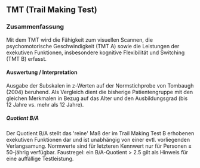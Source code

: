 ## TMT (Trail Making Test)

### Zusammenfassung
Mit dem TMT wird die Fähigkeit zum visuellen Scannen, die psychomotorische Geschwindigkeit (TMT A) sowie die Leistungen der exekutiven Funktionen, insbesondere kognitive Flexibilität und Switching (TMT B) erfasst.

#### Auswertung / Interpretation
Ausgabe der Subskalen in z-Werten auf der Normstichprobe von Tombaugh (2004) beruhend. Als Vergleich dient die bisherige Patientengruppe mit den gleichen Merkmalen in Bezug auf das Alter und den Ausbildungsgrad (bis 12 Jahre vs. mehr als 12 Jahre).

##### Quotient B/A
Der Quotient B/A stellt das 'reine' Maß der im Trail Making Test B erhobenen exekutiven Funktionen dar und ist unabhängig von einer evtl. vorliegenden Verlangsamung. Normwerte sind für letzteren Kennwert nur für Personen ≥ 50-jährig verfügbar.  Faustregel: ein  B/A-Quotient > 2.5 gilt als Hinweis für eine auffällige Testleistung.